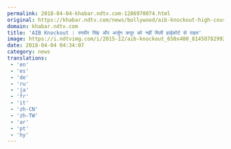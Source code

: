 ```yaml
---
permalink: 2018-04-04-khabar.ndtv.com-1286970074.html
original: https://khabar.ndtv.com/news/bollywood/aib-knockout-high-court-refuses-interim-relief-to-ranveer-singh-arjun-kapoor-1832569
domain: khabar.ndtv.com
title: 'AIB Knockout : रणवीर सिंह और अर्जुन कपूर को नहीं मिली हाईकोर्ट से राहत'
image: https://i.ndtvimg.com/i/2015-12/aib-knockout_650x400_81450782992.jpg
date: 2018-04-04 04:34:07
category: news
translations: 
 - 'en'
 - 'es'
 - 'de'
 - 'ru'
 - 'ja'
 - 'fr'
 - 'it'
 - 'zh-CN'
 - 'zh-TW'
 - 'ar'
 - 'pt'
 - 'hy'
---
```


